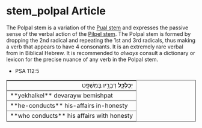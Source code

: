 # stem_polpal Article
The Polpal stem is a variation of the [Pual stem](https://git.door43.org/Door43/en-uhg/src/master/content/stem_pual/02.md) and expresses the passive sense of the verbal action of the [Pilpel stem](https://git.door43.org/Door43/en-uhg/src/master/content/stem_pilpel/02.md). The Polpal stem is formed by dropping the 2nd radical and repeating the 1st and 3rd radicals, thus making a verb that appears to have 4 consonants. It is an extremely rare verbal from in Biblical Hebrew.  It is recommended to *always* consult a dictionary or lexicon for the precise nuance of any verb in the Polpal stem. 

* PSA 112:5
<table border="1" class="docutils">
<colgroup>
<col width="100%" />
</colgroup>
<tbody valign="top">
<tr class="row-odd" align="right"><td><b>יְכַלְכֵּ֖ל</b> דְּבָרָ֣יו בְּמִשְׁפָּֽט</td>
</tr>
<tr class="row-even"><td>**yekhalkel** devarayw bemishpat</td>
</tr>
<tr class="row-odd"><td>**he-conducts** his-affairs in-honesty</td>
</tr>
<tr class="row-even"><td>**who conducts** his affairs with honesty</td>
</tr>
</tbody>
</table>
